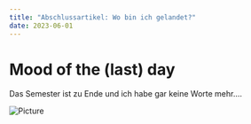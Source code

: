 ```yaml
---
title: "Abschlussartikel: Wo bin ich gelandet?"
date: 2023-06-01
---
```

# Mood of the (last) day
Das Semester ist zu Ende und ich habe gar keine Worte mehr....

![Picture](https://i.pinimg.com/originals/ff/70/5b/ff705b9ea78f09abedb20ba2ca82e824.jpg)
